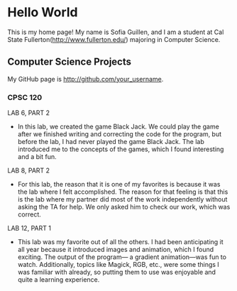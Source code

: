 # Hello World

This is my home page! My name is Sofia Guillen, and I am a student at Cal State Fullerton(http://www.fullerton.edu/) majoring in Computer Science.

## Computer Science Projects

My GitHub page is http://github.com/your_username.

### CPSC 120

LAB 6, PART 2

   * In this lab, we created the game Black Jack. We could play the game after we finished writing and correcting the code for the program, but before the lab, I had never played the game Black Jack. The lab introduced me to the concepts of the games, which I found interesting and a bit fun.

LAB 8, PART 2

  * For this lab, the reason that it is one of my favorites is because it was the lab where I felt accomplished. The reason for that feeling is that this is the lab where my partner did most of the work independently without asking the TA for help. We only asked him to check our work, which was correct. 

LAB 12, PART 1

  * This lab was my favorite out of all the others. I had been anticipating it all year because it introduced images and animation, which I found exciting. The output of the program— a gradient animation—was fun to watch. Additionally, topics like Magick, RGB, etc., were some things I was familiar with already, so putting them to use was enjoyable and quite a learning experience.



